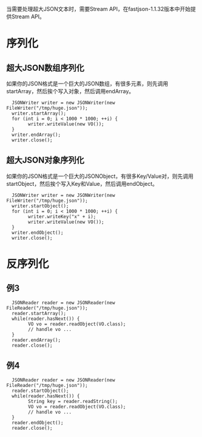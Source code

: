 当需要处理超大JSON文本时，需要Stream API，在fastjson-1.1.32版本中开始提供Stream API。

# 序列化
## 超大JSON数组序列化
如果你的JSON格式是一个巨大的JSON数组，有很多元素，则先调用startArray，然后挨个写入对象，然后调用endArray。
      
      JSONWriter writer = new JSONWriter(new FileWriter("/tmp/huge.json"));
      writer.startArray();
      for (int i = 0; i < 1000 * 1000; ++i) {
            writer.writeValue(new VO());
      }
      writer.endArray();
      writer.close();

## 超大JSON对象序列化
如果你的JSON格式是一个巨大的JSONObject，有很多Key/Value对，则先调用startObject，然后挨个写入Key和Value，然后调用endObject。

      JSONWriter writer = new JSONWriter(new FileWriter("/tmp/huge.json"));
      writer.startObject();
      for (int i = 0; i < 1000 * 1000; ++i) {
            writer.writeKey("x" + i);
            writer.writeValue(new VO());
      }
      writer.endObject();
      writer.close();

# 反序列化
## 例3      

      JSONReader reader = new JSONReader(new FileReader("/tmp/huge.json"));
      reader.startArray();
      while(reader.hasNext()) {
            VO vo = reader.readObject(VO.class);
            // handle vo ...
      }
      reader.endArray();
      reader.close();

## 例4

      JSONReader reader = new JSONReader(new FileReader("/tmp/huge.json"));
      reader.startObject();
      while(reader.hasNext()) {
            String key = reader.readString();
            VO vo = reader.readObject(VO.class);
            // handle vo ...
      }
      reader.endObject();
      reader.close();
